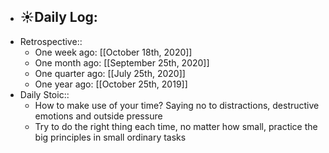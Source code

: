 - ☀️Daily Log:
    -
- Retrospective::
    - One week ago: [[October 18th, 2020]]
    - One month ago: [[September 25th, 2020]]
    - One quarter ago: [[July 25th, 2020]]
    - One year ago: [[October 25th, 2019]]
- Daily Stoic::
    - How to make use of your time? Saying no to distractions, destructive emotions and outside pressure
    - Try to do the right thing each time, no matter how small, practice the big principles in small ordinary tasks
